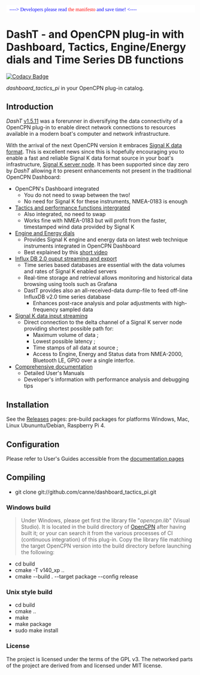 <a href="docs/developers/README.md"><img src="docs/developers/img/message.svg" /></a><br />
# DashT - and OpenCPN plug-in with Dashboard, Tactics, Engine/Energy dials and Time Series DB functions

[![Codacy Badge](https://api.codacy.com/project/badge/Grade/23e5625c7b5a4aa4a3b3696b5a7795d2)](https://app.codacy.com/app/petri38-github/dashboard_tactics_pi?utm_source=github.com&utm_medium=referral&utm_content=canne/dashboard_tactics_pi&utm_campaign=Badge_Grade_Settings)

_dashboard_tactics_pi_ in your OpenCPN plug-in catalog.

## Introduction

_DashT_ [v1.5.11](https://github.com/canne/dashboard_tactics_pi/releases/tag/v1.5.11) was a forerunner in diversifying the data connectivity of a OpenCPN plug-in to enable direct network connections to resources available in a modern boat's computer and network infrastructure.

With the arrival of the next OpenCPN version it embraces [Signal K data format](https://opencpn.org/wiki/dokuwiki/doku.php?id=opencpn:supplementary_software:signalk). This is excellent news since this is hopefully encouraging you to enable a fast and reliable Signal K data format source in your boat's infrastructure, [Signal K server node](https://github.com/SignalK/signalk-server-node). It has been supported since day zero by _DashT_ allowing it to present enhancements not present in the traditional OpenCPN Dashboard:

* OpenCPN's Dashboard integrated
  * You do not need to swap between the two!
  * No need for Signal K for these instruments, NMEA-0183 is enough
* [Tactics and performance functions intergrated](docs/Tactics.md)
  * Also integrated, no need to swap
  * Works fine with NMEA-0183 but will profit from the faster, timestamped wind data provided by Signal K
* [Engine and Energy dials](https://canne.github.io/dashboard_tactics_pi/docs/webview/README.html)
  * Provides Signal K engine and energy data on latest web technique instruments integrated in OpenCPN Dashboard
  * Best explained by this [short video](https://vimeo.com/391601955)
* [Influx DB 2.0 ouput streaming and export](https://canne.github.io/dashboard_tactics_pi/docs/influxdb/InfluxDBStreamer.html)
  * Time series based databases are essential with the data volumes and rates of Signal K enabled servers
  * Real-time storage and retrieval allows monitoring and historical data browsing using tools such as Grafana
  * DastT provides also an all-received-data dump-file to feed off-line InfluxDB v2.0 time series database
    * Enhances post-race analysis and polar adjustments with high-frequency sampled data
* [Signal K data input streaming](https://canne.github.io/dashboard_tactics_pi/docs/signalk/SignalKInputStreamerUsage.html)
  * Direct connection to the delta channel of a Signal K server node providing shortest possible path for:
    * Maximum volume of data ;
    * Lowest possible latency ;
    * Time stamps of all data at source ;
    * Access to Engine, Energy and Status data from NMEA-2000, Bluetooth LE, GPIO over a single interfce.
* [Comprehensive documentation](https://canne.github.io/#:%5B%5BDashboard%2FTactics%20Plugin%20for%20OpenCPN%5D%5D)
  * Detailed User's Manuals
  * Developer's information with performance analysis and debugging tips

## Installation

See the [Releases](https://github.com/canne/dashboard_tactics_pi/releases) pages: pre-build packages for platforms Windows, Mac, Linux Ubununtu/Debian, Raspberry Pi 4.

## Configuration

Please refer to User's Guides accessible from the [documentation pages](https://canne.github.io/#:%5B%5BDashboard%2FTactics%20Plugin%20for%20OpenCPN%5D%5D)

## Compiling

* git clone git://github.com/canne/dashboard_tactics_pi.git

### Windows build

>Under Windows, please get first the library file "_opencpn.lib_" (Visual Studio). It is located in the build directory of [OpenCPN](https://github.com/OpenCPN/OpenCPN) after having built it; or your can search it from the various processes of CI (continuous integration) of this plug-in. Copy the library file matching the target OpenCPN version into the build directory before launching the following:

* cd build
* cmake  -T v140_xp ..
* cmake --build . --target package --config release

### Unix style build

* cd build
* cmake ..
* make
* make package
* sudo make install

### License

The project is licensed under the terms of the GPL v3. The networked parts of the project are derived from and licensed under MIT license.
